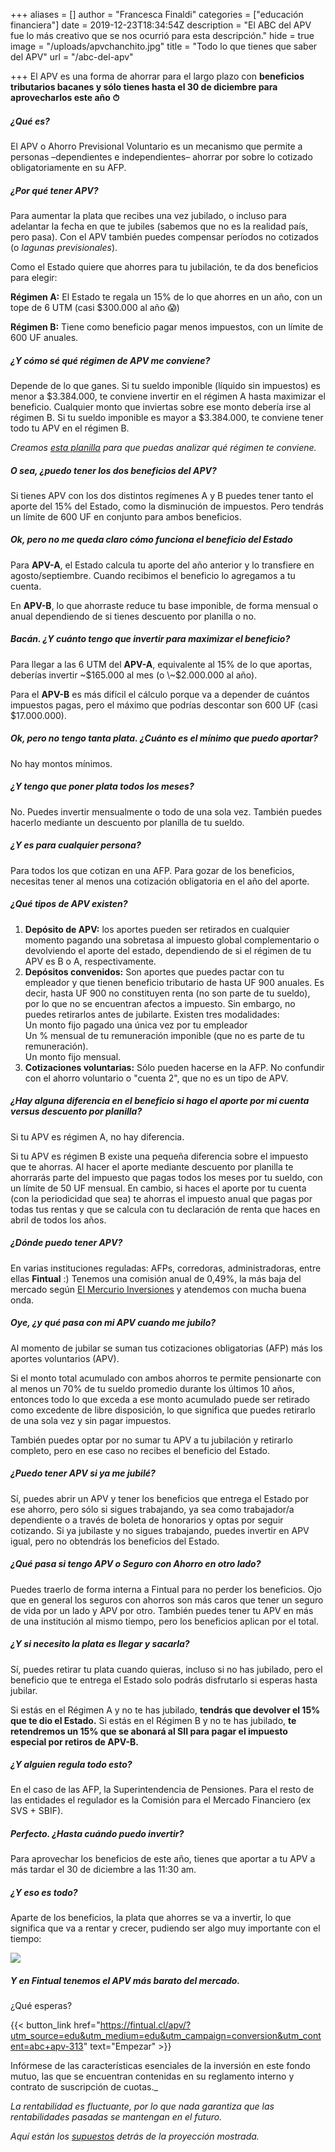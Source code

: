 +++
aliases = []
author = "Francesca Finaldi"
categories = ["educación financiera"]
date = 2019-12-23T18:34:54Z
description = "El ABC del APV fue lo más creativo que se nos ocurrió para esta descripción."
hide = true
image = "/uploads/apvchanchito.jpg"
title = "Todo lo que tienes que saber del APV"
url = "/abc-del-apv"

+++
El APV es una forma de ahorrar para el largo plazo con **beneficios tributarios bacanes y sólo tienes hasta el 30 de diciembre para aprovecharlos este año ⏱**

##### ¿Qué es?

El APV o Ahorro Previsional Voluntario es un mecanismo que permite a personas –dependientes e independientes– ahorrar por sobre lo cotizado obligatoriamente en su AFP.

##### ¿Por qué tener APV?

Para aumentar la plata que recibes una vez jubilado, o incluso para adelantar la fecha en que te jubiles (sabemos que no es la realidad país, pero pasa). Con el APV también puedes compensar períodos no cotizados (o _lagunas previsionales_).

Como el Estado quiere que ahorres para tu jubilación, te da dos beneficios para elegir:

**Régimen A:** El Estado te regala un 15% de lo que ahorres en un año, con un tope de 6 UTM (casi $300.000 al año 😱)

**Régimen B:** Tiene como beneficio pagar menos impuestos, con un límite de 600 UF anuales.

##### ¿Y cómo sé qué régimen de APV me conviene?

Depende de lo que ganes. Si tu sueldo imponible (líquido sin impuestos) es menor a $3.384.000, te conviene invertir en el régimen A hasta maximizar el beneficio. Cualquier monto que inviertas sobre ese monto debería irse al régimen B.
Si tu sueldo imponible es mayor a $3.384.000, te conviene tener todo tu APV en el régimen B.

_Creamos_ [_esta planilla_](https://docs.google.com/spreadsheets/d/1jnpbeqiFwQ1qFFITIaMBAy0F3B9_MXm8MdDC8MQNDaA/copy) _para que puedas analizar qué régimen te conviene._

##### O sea, ¿puedo tener los dos beneficios del APV?

Si tienes APV con los dos distintos regímenes A y B puedes tener tanto el aporte del 15% del Estado, como la disminución de impuestos. Pero tendrás un límite de 600 UF en conjunto para ambos beneficios.

##### Ok, pero no me queda claro cómo funciona el beneficio del Estado

Para **APV-A**, el Estado calcula tu aporte del año anterior y lo transfiere en agosto/septiembre. Cuando recibimos el beneficio lo agregamos a tu cuenta.

En **APV-B**, lo que ahorraste reduce tu base imponible, de forma mensual o anual dependiendo de si tienes descuento por planilla o no.

##### Bacán. ¿Y cuánto tengo que invertir para maximizar el beneficio?

Para llegar a las 6 UTM del **APV-A**, equivalente al 15% de lo que aportas, deberías invertir \~$165.000 al mes (o \~$2.000.000 al año).

Para el **APV-B** es más difícil el cálculo porque va a depender de cuántos impuestos pagas, pero el máximo que podrías descontar son 600 UF (casi $17.000.000).

##### Ok, pero no tengo tanta plata. ¿Cuánto es el mínimo que puedo aportar?

No hay montos mínimos.

##### ​¿Y tengo que poner plata todos los meses?

No. Puedes invertir mensualmente o todo de una sola vez. También puedes hacerlo mediante un descuento por planilla de tu sueldo.

##### ¿Y es para cualquier persona?

Para todos los que cotizan en una AFP. Para gozar de los beneficios, necesitas tener al menos una cotización obligatoria en el año del aporte.

##### ¿Qué tipos de APV existen?

1. **Depósito de APV:** los aportes pueden ser retirados en cualquier momento pagando una sobretasa al impuesto global complementario o devolviendo el aporte del estado, dependiendo de si el régimen de tu APV es B o A, respectivamente.
2. **Depósitos convenidos:** Son aportes que puedes pactar con tu empleador y que tienen beneficio tributario de hasta UF 900 anuales. Es decir, hasta UF 900 no constituyen renta (no son parte de tu sueldo), por lo que no se encuentran afectos a impuesto. Sin embargo, no puedes retirarlos antes de jubilarte. Existen tres modalidades:  
   Un monto fijo pagado una única vez por tu empleador  
   Un % mensual de tu remuneración imponible (que no es parte de tu remuneración).  
   Un monto fijo mensual.
3. **Cotizaciones voluntarias:** Sólo pueden hacerse en la AFP. No confundir con el ahorro voluntario o "cuenta 2", que no es un tipo de APV.

##### ¿Hay alguna diferencia en el beneficio si hago el aporte por mi cuenta versus descuento por planilla?

Si tu APV es régimen A, no hay diferencia.

Si tu APV es régimen B existe una pequeña diferencia sobre el impuesto que te ahorras.
Al hacer el aporte mediante descuento por planilla te ahorrarás parte del impuesto que pagas todos los meses por tu sueldo, con un límite de 50 UF mensual. En cambio, si haces el aporte por tu cuenta (con la periodicidad que sea) te ahorras el impuesto anual que pagas por todas tus rentas y que se calcula con tu declaración de renta que haces en abril de todos los años.

##### ¿Dónde puedo tener APV?

En varias instituciones reguladas: AFPs, corredoras, administradoras, entre ellas **Fintual** :)
Tenemos una comisión anual de 0,49%, la más baja del mercado según [El Mercurio Inversiones](http://www.elmercurio.com/Inversiones/Noticias/Analisis/2019/01/25/Nueva-serie-APV-de-fondos-mutuos-de-Fintual-es-la-mas-barata-del-mercado.aspx) y atendemos con mucha buena onda.

##### Oye, ¿y qué pasa con mi APV cuando me jubilo?

Al momento de jubilar se suman tus cotizaciones obligatorias (AFP) más los aportes voluntarios (APV).

Si el monto total acumulado con ambos ahorros te permite pensionarte con al menos un 70% de tu sueldo promedio durante los últimos 10 años, entonces todo lo que exceda a ese monto acumulado puede ser retirado como excedente de libre disposición, lo que significa que puedes retirarlo de una sola vez y sin pagar impuestos.

También puedes optar por no sumar tu APV a tu jubilación y retirarlo completo, pero en ese caso no recibes el beneficio del Estado.

##### ¿Puedo tener APV si ya me jubilé?

Sí, puedes abrir un APV y tener los beneficios que entrega el Estado por ese ahorro, pero sólo si sigues trabajando, ya sea como trabajador/a dependiente o a través de boleta de honorarios y optas por seguir cotizando.
Si ya jubilaste y no sigues trabajando, puedes invertir en APV igual, pero no obtendrás los beneficios del Estado.

##### ¿Qué pasa si tengo APV o Seguro con Ahorro en otro lado?

Puedes traerlo de forma interna a Fintual para no perder los beneficios. Ojo que en general los seguros con ahorros son más caros que tener un seguro de vida por un lado y APV por otro.
También puedes tener tu APV en más de una institución al mismo tiempo, pero los beneficios aplican por el total.

##### ¿Y si necesito la plata es llegar y sacarla?

Sí, puedes retirar tu plata cuando quieras, incluso si no has jubilado, pero el beneficio que te entrega el Estado solo podrás disfrutarlo si esperas hasta jubilar.

Si estás en el Régimen A y no te has jubilado, **tendrás que devolver el 15% que te dio el Estado.**
Si estás en el Régimen B y no te has jubilado, **te retendremos un 15% que se abonará al SII para pagar el impuesto especial por retiros de APV-B.**

##### ¿Y alguien regula todo esto?

En el caso de las AFP, la Superintendencia de Pensiones. Para el resto de las entidades el regulador es la Comisión para el Mercado Financiero (ex SVS + SBIF).

##### Perfecto. ¿Hasta cuándo puedo invertir?

Para aprovechar los beneficios de este año, tienes que aportar a tu APV a más tardar el 30 de diciembre a las 11:30 am.

##### ¿Y eso es todo?

Aparte de los beneficios, la plata que ahorres se va a invertir, lo que significa que va a rentar y crecer, pudiendo ser algo muy importante con el tiempo:

![](/uploads/APVeneltiempo.png)

##### Y en Fintual tenemos el APV más barato del mercado.

¿Qué esperas?

{{< button_link href="https://fintual.cl/apv/?utm_source=edu&utm_medium=edu&utm_campaign=conversion&utm_content=abc+apv-313" text="Empezar" >}}

  
Infórmese de las características esenciales de la inversión en este fondo mutuo, las que se encuentran contenidas en su reglamento interno y contrato de suscripción de cuotas._

_La rentabilidad es fluctuante, por lo que nada garantiza que las rentabilidades pasadas se mantengan en el futuro._

_Aquí están los_ [_supuestos_](https://edu.fintual.cl/simulaciones-mail-apv-octubre-2019/) _detrás de la proyección mostrada._